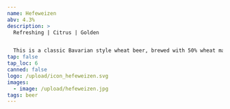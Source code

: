 ```yaml
---
name: Hefeweizen
abv: 4.3%
description: >
  Refreshing | Citrus | Golden


  This is a classic Bavarian style wheat beer, brewed with 50% wheat malt and single decocted. It's perfect for hot summer days with its refreshing taste and citrus notes. 
tap: false
tap_loc: 6
canned: false
logo: /upload/icon_hefeweizen.svg
images:
  - image: /upload/hefeweizen.jpg
tags: beer
---
```

